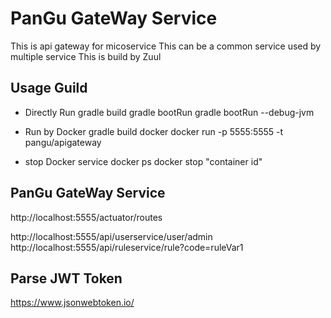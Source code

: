# PanGu GateWay Service
This is api gateway for micoservice
This can be a common service used by multiple service
This is build by Zuul

## Usage Guild
- Directly Run
gradle build
gradle bootRun
gradle bootRun --debug-jvm

- Run by Docker
gradle build docker
docker run -p 5555:5555 -t pangu/apigateway

- stop Docker service
docker ps
docker stop "container id"


## PanGu GateWay Service
http://localhost:5555/actuator/routes

http://localhost:5555/api/userservice/user/admin
http://localhost:5555/api/ruleservice/rule?code=ruleVar1

## Parse JWT Token
https://www.jsonwebtoken.io/